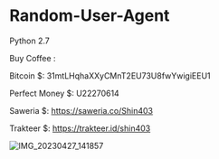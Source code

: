 # Random-User-Agent
Python 2.7


Buy Coffee :

Bitcoin $: 31mtLHqhaXXyCMnT2EU73U8fwYwigiEEU1

Perfect Money $: U22270614

Saweria $: https://saweria.co/Shin403

Trakteer $: https://trakteer.id/shin403

![IMG_20230427_141857](https://user-images.githubusercontent.com/59664965/234788832-6487d099-2f7a-4087-9d64-d098efb66aa6.jpg)
